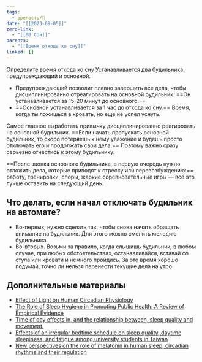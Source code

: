 ```yaml
---
tags:
  - зрелость/🌱
date: "[[2023-09-05]]"
zero-link:
  - "[[00 Сон]]"
parents:
  - "[[Время отхода ко сну]]"
linked: []
---
```

[Определите время отхода ко сну](Время%20отхода%20ко%20сну.md) Устанавливается два будильника: предупреждающий и основной.

- Предупреждающий позволит плавно завершить все дела, чтобы дисциплинированно отреагировать на основной будильник. ==Он устанавливается за 15-20 минут до основного.==
- ==Основной устанавливается за 1 час до отхода ко сну.== Время, когда ты ложишься в кровать, но еще не успел уснуть.

Самое главное выработать привычку дисциплинированно реагировать на основной будильник. ==Если начать пропускать основной будильник, то скоро потеряешь к нему уважение и будешь просто отключать его и продолжать свои дела.== Поэтому важно сразу серьезно отнестись к этому будильнику.

==После звонка основного будильника, в первую очередь нужно отложить дела, которые приводят к стрессу или перевозбуждению:== работу, тренировки, споры, жаркие соревновательные игры — всё это лучше оставить на следующий день.
## Что делать, если начал отключать будильник на автомате?
- Во-первых, нужно сделать так, чтобы снова начать обращать внимание на будильник. Для этого можно сменить мелодию будильника.
- Во-вторых. Возьми за правило, когда слышишь будильник, в любом случае, при любых обстоятельствах, останавливайся, вставай со стула или кровати и немного пройдись. За это время хорошо подумай, точно ли нельзя перенести текущие дела на утро
## Дополнительные материалы
- [Effect of Light on Human Circadian Physiology](https://www.ncbi.nlm.nih.gov/pmc/articles/PMC2717723/)
- [The Role of Sleep Hygiene in Promoting Public Health: A Review of Empirical Evidence](https://www.ncbi.nlm.nih.gov/pmc/articles/PMC4400203/)
- [Time of day effects in, and the relationship between, sleep quality and movement.](https://pubmed.ncbi.nlm.nih.gov/9844849/)
- [Effects of an irregular bedtime schedule on sleep quality, daytime sleepiness, and fatigue among university students in Taiwan](https://www.ncbi.nlm.nih.gov/pmc/articles/PMC2718885/)
- [New perspectives on the role of melatonin in human sleep, circadian rhythms and their regulation](https://www.ncbi.nlm.nih.gov/pmc/articles/PMC6057895/)


